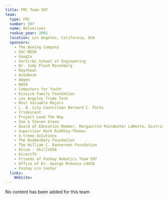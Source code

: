 ```yaml
---
title: FRC Team 597
team:
  type: FRC
  number: 597
  name: Wolverines
  rookie_year: 2001
  location: Los Angeles, California, USA
  sponsors:
    - The Boeing Company
    - USC-MESA
    - Google
    - Vertirbi School of Engineering
    - Dr. Judy Flesh Rosenberg
    - Raytheon
    - AutoDesk
    - Amgen
    - NASA
    - Computers for Youth
    - Kissick Family Foundation
    - Los Angeles Trade Tech
    - Most Valuable Majors
    - L. A. City Councilman Bernard C. Parks
    - Iridescent
    - Project Lead The Way
    - Zoe & Steven Green
    - Board of Education Member, Margaurite Poindexter LaMotte, District 1
    - Supervisor Mark Riddley-Thomas
    - X-treme Solutions
    - The Roddenbery Foundation
    - The William C. Bannerman Foundation
    - Alcoa - SkillsUSA
    - DirectTV
    - Friends of Foshay Robotics Team 597
    - Office of Dr. George Mckenna LAUSD
    - Foshay Lrn Center
  links:
    Website: 
---
```

No content has been added for this team